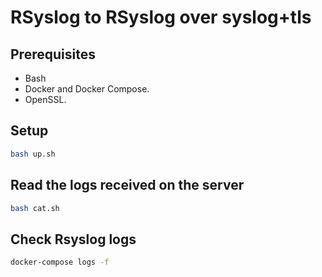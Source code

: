 # RSyslog to RSyslog over syslog+tls

## Prerequisites

- Bash
- Docker and Docker Compose.
- OpenSSL.

## Setup

```bash
bash up.sh
```

## Read the logs received on the server

```bash
bash cat.sh
```

## Check Rsyslog logs

```bash
docker-compose logs -f
```
